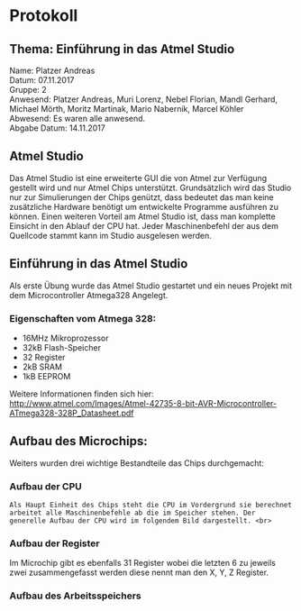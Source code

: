 # Protokoll
## Thema: Einführung in das Atmel Studio

Name: Platzer Andreas <br>
Datum: 07.11.2017 <br>
Gruppe: 2 <br>
Anwesend: Platzer Andreas, Muri Lorenz, Nebel Florian, Mandl Gerhard, Michael Mörth, Moritz Martinak, Mario Nabernik, Marcel Köhler <br>
Abwesend: Es waren alle anwesend. <br>
Abgabe Datum: 14.11.2017 <br>

## Atmel Studio 

Das Atmel Studio ist eine erweiterte GUI die von Atmel zur Verfügung gestellt wird und nur Atmel Chips unterstützt. Grundsätzlich wird das Studio nur zur Simulierungen der Chips genützt, dass bedeutet das man keine zusätzliche Hardware benötigt um entwickelte Programme ausführen zu können. Einen weiteren Vorteil am Atmel Studio ist, dass man komplette Einsicht in den Ablauf der CPU hat. Jeder Maschinenbefehl der aus dem Quellcode stammt kann im Studio ausgelesen werden.


## Einführung in das Atmel Studio

Als erste Übung wurde das Atmel Studio gestartet und ein neues Projekt mit dem Microcontroller Atmega328 Angelegt. <br>

### Eigenschaften vom Atmega 328: <br>

* 16MHz Mikroprozessor
* 32kB Flash-Speicher
* 32 Register
* 2kB SRAM
* 1kB EEPROM

Weitere Informationen finden sich hier: http://www.atmel.com/Images/Atmel-42735-8-bit-AVR-Microcontroller-ATmega328-328P_Datasheet.pdf 

## Aufbau des Microchips:
Weiters wurden drei wichtige Bestandteile das Chips durchgemacht: <br>
### Aufbau der CPU
	Als Haupt Einheit des Chips steht die CPU im Vordergrund sie berechnet arbeitet alle Maschinenbefehle ab die im Speicher stehen. Der generelle Aufbau der CPU wird im folgendem Bild dargestellt. <br>

### Aufbau der Register
Im Microchip gibt es ebenfalls 31 Register wobei die letzten 6 zu jeweils zwei zusammengefasst werden diese nennt man den X, Y, Z Register. <br>
### Aufbau des Arbeitsspeichers

